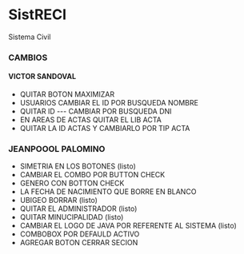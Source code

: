 # SistRECI
Sistema Civil

### CAMBIOS
#### VICTOR SANDOVAL
- QUITAR BOTON MAXIMIZAR
- USUARIOS CAMBIAR EL ID POR BUSQUEDA NOMBRE
- QUITAR ID --- CAMBIAR POR BUSQUEDA DNI 
- EN AREAS DE ACTAS QUITAR EL LIB ACTA
- QUITAR LA ID ACTAS Y CAMBIARLO POR TIP ACTA

### JEANPOOOL PALOMINO
- SIMETRIA EN LOS BOTONES (listo)
- CAMBIAR EL COMBO POR BUTTON CHECK
- GENERO CON BOTTON CHECK 
- LA FECHA DE NACIMIENTO QUE BORRE EN BLANCO
- UBIGEO BORRAR (listo)
- QUITAR EL ADMINISTRADOR (listo)
- QUITAR MINUCIPALIDAD (listo)
- CAMBIAR EL LOGO DE JAVA POR REFERENTE AL SISTEMA (listo)
- COMBOBOX POR DEFAULD ACTIVO
- AGREGAR BOTON CERRAR SECION
